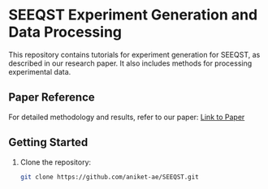 
# SEEQST Experiment Generation and Data Processing

This repository contains tutorials for experiment generation for SEEQST, as described in our research paper. It also includes methods for processing experimental data.

## Paper Reference  
For detailed methodology and results, refer to our paper: [Link to Paper](#https://arxiv.org/pdf/2503.20979)  

## Getting Started  
1. Clone the repository:  
   ```bash
   git clone https://github.com/aniket-ae/SEEQST.git
